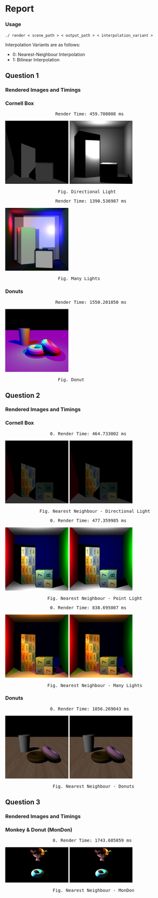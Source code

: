 # Report

### Usage
`./ render < scene_path > < output_path > < interpolation_variant >`  
  
Interpolation Variants are as follows:
 - 0: Nearest-Neighbour Interpolation
 - 1: Bilinear Interpolation

## Question 1
### Rendered Images and Timings
### Cornell Box
<pre>                   Render Time: 459.708008 ms                                     Render Time: 529.263000 ms</pre>
<img src="./Images/dirCornell.png" alt="Directional Light" width="40%" height="30%">
<img src="./Images/pointCornell.png" alt="Point Light" width="40%" height="30%">
<pre>                    Fig. Directional Light                                             Fig. Point Light</pre> 
<pre>                   Render Time: 1390.536987 ms</pre>
<img src="./Images/manyCornell.png" alt="Many Lights" width="40%" height="30%">
<pre>                    Fig. Many Lights</pre>  
  
### Donuts
<pre>                   Render Time: 1550.201050 ms</pre>
<img src="./Images/donut.png" alt="Donut" width="40%" height="30%">
<pre>                    Fig. Donut</pre>  
  
## Question 2
### Rendered Images and Timings
### Cornell Box
<pre>                 0. Render Time: 464.733002 ms                                 1. Render Time: 474.934998 ms</pre>
<img src="./Images/nni_dirCornell.png" alt="NNI - Directional Light" width="40%" height="30%">
<img src="./Images/bi_dirCornell.png" alt="BI - Directional Light" width="40%" height="30%">
<pre>             Fig. Nearest Neighbour - Directional Light                       Fig. Bilinear - Directional Light</pre> 
<pre>                 0. Render Time: 477.359985 ms                                 1. Render Time: 477.532013 ms</pre>
<img src="./Images/nni_pointCornell.png" alt="NNI - Point Light" width="40%" height="30%">
<img src="./Images/bi_pointCornell.png" alt="BI - Point Light" width="40%" height="30%">
<pre>                Fig. Nearest Neighbour - Point Light                              Fig. Bilinear - Point Light</pre>
<pre>                 0. Render Time: 838.695007 ms                                 1. Render Time: 858.768005 ms</pre>
<img src="./Images/nni_manyCornell.png" alt="NNI - Many Lights" width="40%" height="30%">
<img src="./Images/bi_manyCornell.png" alt="BI - Many Lights" width="40%" height="30%">
<pre>                Fig. Nearest Neighbour - Many Lights                              Fig. Bilinear - Many Lights</pre>  
  
### Donuts
<pre>                 0. Render Time: 1056.269043 ms                                1. Render Time: 1071.197998 ms</pre>
<img src="./Images/nni_donut.png" alt="NNI - Donuts" width="40%" height="30%">
<img src="./Images/bi_donut.png" alt="BI - Donuts" width="40%" height="30%">
<pre>                  Fig. Nearest Neighbour - Donuts                                    Fig. Bilinear - Donuts</pre>  
  
## Question 3
### Rendered Images and Timings
### Monkey & Donut (MonDon)
<pre>                  0. Render Time: 1743.685059 ms                               1. Render Time: 1738.937988 ms</pre>
<img src="./Images/nni_MonDon.png" alt="BI - MonDon" width="40%" height="30%">
<img src="./Images/bi_MonDon.png" alt="BI - Donuts" width="40%" height="30%">
<pre>                  Fig. Nearest Neighbour - MonDon                                    Fig. Bilinear - MonDon</pre>
